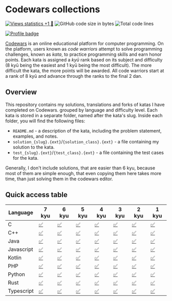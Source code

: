 # Codewars collections

[![Views statistics +1 👀](https://img.shields.io/badge/dynamic/xml?color=success&label=views&query=//*[name()=%27text%27][3]&url=https://hits.seeyoufarm.com/api/count/incr/badge.svg?url=https%3A%2F%2Fgithub.com%2Fanviks%2Fcodewars-collections)](https://hits.seeyoufarm.com/api/count/graph/dailyhits.svg?url=https://github.com/anviks/codewars-collections)
![GitHub code size in bytes](https://img.shields.io/github/languages/code-size/anviks/codewars-collections)
![Total code lines](https://img.shields.io/endpoint?url=https://ghloc.vercel.app/api/anviks/codewars-collections/badge&label=Total%20code%20lines&color=red)

[![Profile badge](https://www.codewars.com/users/CClairvoyant/badges/large)](https://www.codewars.com/users/CClairvoyant)

[Codewars](https://www.codewars.com) is an online educational platform for computer programming.
On the platform, users known as *code warriors* attempt to solve programming challenges, known as
*kata*, to practice programming skills and earn honor points. Each kata is assigned a *kyū* rank
based on its subject and difficulty (8 kyū being the easiest and 1 kyū being the most difficult).
The more difficult the kata, the more points will be awarded.
All code warriors start at a rank of 8 kyū and advance through the ranks to the final 2 dan.

## Overview

This repository contains my solutions, translations and forks of katas I have completed on Codewars.
grouped by language and difficulty level. Each kata is stored in a separate folder, named after the
kata's slug. Inside each folder, you will find the following files:

- `README.md` - a description of the kata, including the problem statement, examples, and notes.
- `solution_{slug}.{ext}`/`{solution_class}.{ext}` - a file containing my solution to the kata.
- `test_{slug}.{ext}`/`{test_class}.{ext}` - a file containing the test cases for the kata.

Generally, I don't include solutions, that are easier than 6 kyu, because most of
them are simple enough, that even copying them here takes more time,
than just solving them in the codewars editor.

## Quick access table

| Language   | 7 kyu                                                          | 6 kyu                                                          | 5 kyu                                                          | 4 kyu                                                          | 3 kyu                                                          | 2 kyu                                                          | 1 kyu                                                          |
|------------|----------------------------------------------------------------|----------------------------------------------------------------|----------------------------------------------------------------|----------------------------------------------------------------|----------------------------------------------------------------|----------------------------------------------------------------|----------------------------------------------------------------|
| C          | [✅](c/src/solutions/7kyu)                                      | [✅](c/src/solutions/6kyu)                                      | [✅](c/src/solutions/5kyu)                                      | [✅](c/src/solutions/4kyu)                                      | [✅](c/src/solutions/3kyu)                                      | [✅](c/src/solutions/2kyu)                                      | [✅](c/src/solutions/1kyu)                                      |
| C++        | [✅](cpp/src/solutions/7kyu)                                    | [✅](cpp/src/solutions/6kyu)                                    | [✅](cpp/src/solutions/5kyu)                                    | [✅](cpp/src/solutions/4kyu)                                    | [✅](cpp/src/solutions/3kyu)                                    | [✅](cpp/src/solutions/2kyu)                                    | [✅](cpp/src/solutions/1kyu)                                    |
| Java       | [✅](java/src/main/java/me/anviks/codewars/solutions/_7kyu)     | [✅](java/src/main/java/me/anviks/codewars/solutions/_6kyu)     | [✅](java/src/main/java/me/anviks/codewars/solutions/_5kyu)     | [✅](java/src/main/java/me/anviks/codewars/solutions/_4kyu)     | [✅](java/src/main/java/me/anviks/codewars/solutions/_3kyu)     | [✅](java/src/main/java/me/anviks/codewars/solutions/_2kyu)     | [✅](java/src/main/java/me/anviks/codewars/solutions/_1kyu)     |
| Javascript | [✅](javascript/src/solutions/7kyu)                             | [✅](javascript/src/solutions/6kyu)                             | [✅](javascript/src/solutions/5kyu)                             | [✅](javascript/src/solutions/4kyu)                             | [✅](javascript/src/solutions/3kyu)                             | [✅](javascript/src/solutions/2kyu)                             | [✅](javascript/src/solutions/1kyu)                             |
| Kotlin     | [✅](kotlin/src/main/kotlin/me/anviks/codewars/solutions/_7kyu) | [✅](kotlin/src/main/kotlin/me/anviks/codewars/solutions/_6kyu) | [✅](kotlin/src/main/kotlin/me/anviks/codewars/solutions/_5kyu) | [✅](kotlin/src/main/kotlin/me/anviks/codewars/solutions/_4kyu) | [✅](kotlin/src/main/kotlin/me/anviks/codewars/solutions/_3kyu) | [✅](kotlin/src/main/kotlin/me/anviks/codewars/solutions/_2kyu) | [✅](kotlin/src/main/kotlin/me/anviks/codewars/solutions/_1kyu) |
| PHP        | [✅](php/src/solutions/7kyu)                                    | [✅](php/src/solutions/6kyu)                                    | [✅](php/src/solutions/5kyu)                                    | [✅](php/src/solutions/4kyu)                                    | [✅](php/src/solutions/3kyu)                                    | [✅](php/src/solutions/2kyu)                                    | [✅](php/src/solutions/1kyu)                                    |
| Python     | [✅](python/src/solutions/7kyu)                                 | [✅](python/src/solutions/6kyu)                                 | [✅](python/src/solutions/5kyu)                                 | [✅](python/src/solutions/4kyu)                                 | [✅](python/src/solutions/3kyu)                                 | [✅](python/src/solutions/2kyu)                                 | [✅](python/src/solutions/1kyu)                                 |
| Rust       | [✅](rust/src/solutions/_7kyu)                                  | [✅](rust/src/solutions/_6kyu)                                  | [✅](rust/src/solutions/_5kyu)                                  | [✅](rust/src/solutions/_4kyu)                                  | [✅](rust/src/solutions/_3kyu)                                  | [✅](rust/src/solutions/_2kyu)                                  | [✅](rust/src/solutions/_1kyu)                                  |
| Typescript | [✅](typescript/src/solutions/7kyu)                             | [✅](typescript/src/solutions/6kyu)                             | [✅](typescript/src/solutions/5kyu)                             | [✅](typescript/src/solutions/4kyu)                             | [✅](typescript/src/solutions/3kyu)                             | [✅](typescript/src/solutions/2kyu)                             | [✅](typescript/src/solutions/1kyu)                             |